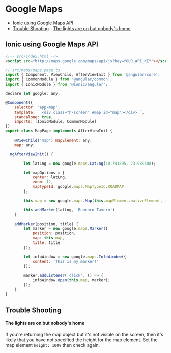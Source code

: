 # Google Maps
<!-- MarkdownTOC -->

- [Ionic using Google Maps API](#ionic-using-google-maps-api)
- [Trouble Shooting](#trouble-shooting)
        - [The lights are on but nobody's home](#the-lights-are-on-but-nobodys-home)

<!-- /MarkdownTOC -->


<a id="ionic-using-google-maps-api"></a>
## Ionic using Google Maps API

```html
<!-- src/index.html -->
<script src="http://maps.google.com/maps/api/js?key=YOUR_API_KEY"></script>
```

```js
// src/maps/maps.page.ts
import { Component, ViewChild, AfterViewInit } from '@angular/core';
import { CommonModule } from '@angular/common';
import { IonicModule } from '@ionic/angular';

declare let google: any;

@Component({
    selector: 'app-map',
    template: ` <div class="h-screen" #map id="map"></div> `,
    standalone: true,
    imports: [IonicModule, CommonModule]
})
export class MapPage implements AfterViewInit {

    @ViewChild('map') mapElement: any;
    map: any;

  ngAfterViewInit() {

        let latLng = new google.maps.LatLng(40.741895, 73.989308);

        let mapOptions = {
            center: latLng,
            zoom: 12,
            mapTypeId: google.maps.MapTypeId.ROADMAP
        };

        this.map = new google.maps.Map(this.mapElement.nativeElement, mapOptions);

        this.addMarker(latLng, 'Runcorn Tavern')
    }

    addMarker(position, title) {
        let marker = new google.maps.Marker({
            position: position,
            map: this.map,
            title: title
        });

        let infoWindow = new google.maps.InfoWindow({
            content: 'This is my marker!'
        });

        marker.addListener('click', () => {
            infoWindow.open(this.map, marker);
        });
    }
}
```

<a id="trouble-shooting"></a>
## Trouble Shooting

<a id="the-lights-are-on-but-nobodys-home"></a>
#### The lights are on but nobody's home

If you're returning the map object but it's not visible on the screen, then it's likely that you
have not specified the height for the map element. Set the map element `height: 100%` then check
again.
